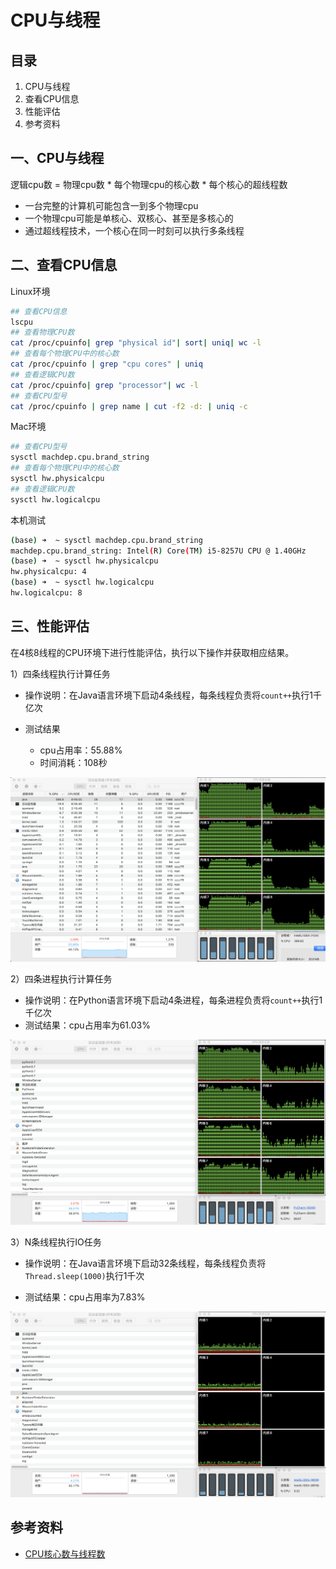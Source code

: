 # CPU与线程



## 目录

1. CPU与线程
2. 查看CPU信息
3. 性能评估
4. 参考资料



## 一、CPU与线程

逻辑cpu数 = 物理cpu数 * 每个物理cpu的核心数 * 每个核心的超线程数

* 一台完整的计算机可能包含一到多个物理cpu
* 一个物理cpu可能是单核心、双核心、甚至是多核心的
* 通过超线程技术，一个核心在同一时刻可以执行多条线程



## 二、查看CPU信息

Linux环境

```bash
## 查看CPU信息
lscpu
## 查看物理CPU数
cat /proc/cpuinfo| grep "physical id"| sort| uniq| wc -l
## 查看每个物理CPU中的核心数
cat /proc/cpuinfo | grep "cpu cores" | uniq
## 查看逻辑CPU数
cat /proc/cpuinfo| grep "processor"| wc -l
## 查看CPU型号
cat /proc/cpuinfo | grep name | cut -f2 -d: | uniq -c
```

Mac环境

```bash
## 查看CPU型号
sysctl machdep.cpu.brand_string
## 查看每个物理CPU中的核心数
sysctl hw.physicalcpu
## 查看逻辑CPU数
sysctl hw.logicalcpu
```

本机测试

```bash
(base) ➜  ~ sysctl machdep.cpu.brand_string
machdep.cpu.brand_string: Intel(R) Core(TM) i5-8257U CPU @ 1.40GHz
(base) ➜  ~ sysctl hw.physicalcpu
hw.physicalcpu: 4
(base) ➜  ~ sysctl hw.logicalcpu
hw.logicalcpu: 8
```



## 三、性能评估

在4核8线程的CPU环境下进行性能评估，执行以下操作并获取相应结果。



1）四条线程执行计算任务

* 操作说明：在Java语言环境下启动4条线程，每条线程负责将`count++`执行1千亿次

* 测试结果
  * cpu占用率：55.88%
  * 时间消耗：108秒

![image-20230130132823847](image-20230130132823847.png)



2）四条进程执行计算任务

* 操作说明：在Python语言环境下启动4条进程，每条进程负责将`count++`执行1千亿次
* 测试结果：cpu占用率为61.03%

![image-20230127210332566](image-20230127210332566.png)



3）N条线程执行IO任务

* 操作说明：在Java语言环境下启动32条线程，每条线程负责将`Thread.sleep(1000)`执行1千次

* 测试结果：cpu占用率为7.83%

![image-20230127212422565](image-20230127212422565.png)



## 参考资料

* [CPU核心数与线程数](https://zhuanlan.zhihu.com/p/86855590)

